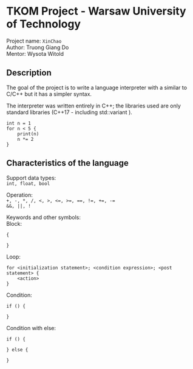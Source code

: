 # TKOM Project - Warsaw University of Technology

Project name: `XinChao` \
Author: Truong Giang Do \
Mentor: Wysota Witold

## Description

The goal of the project is to write a language interpreter with a similar to C/C++ but it has a simpler syntax.

The interpreter was written entirely in C++; the libraries used are only standard libraries (C++17 - including std::variant ).

```
int n = 1
for n < 5 {
    print(n)
    n *= 2
}
```

## Characteristics of the language

Support data types:\
`int, float, bool`

Operation:\
`+, -, *, /, <, >, <=, >=, ==, !=, +=, -=`\
`&&, ||, !`

Keywords and other symbols:\
Block:
```
{

}
```
Loop:
```
for <initialization statement>; <condition expression>; <post statement> {
    <action>
}
```
Condition:
```
if () {

}
```
Condition with else:
```
if () {

} else {

}
```